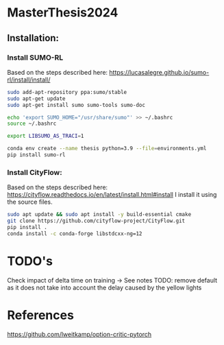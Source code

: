 # MasterThesis2024

## Installation:

### Install SUMO-RL
Based on the steps described here: https://lucasalegre.github.io/sumo-rl/install/install/
 
 ```bash
sudo add-apt-repository ppa:sumo/stable
sudo apt-get update
sudo apt-get install sumo sumo-tools sumo-doc

echo 'export SUMO_HOME="/usr/share/sumo"' >> ~/.bashrc
source ~/.bashrc

export LIBSUMO_AS_TRACI=1

conda env create --name thesis python=3.9 --file=environments.yml
pip install sumo-rl
```

### Install CityFlow:
Based on the steps described here: https://cityflow.readthedocs.io/en/latest/install.html#install
I install it using the source files.
```bash
sudo apt update && sudo apt install -y build-essential cmake
git clone https://github.com/cityflow-project/CityFlow.git
pip install .
conda install -c conda-forge libstdcxx-ng=12
```



# TODO's
Check impact of delta time on training
-> See notes
TODO: remove default as it does not take into account the delay caused by the yellow lights

# References
https://github.com/lweitkamp/option-critic-pytorch 